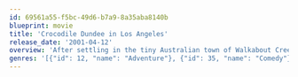 ```yaml
---
id: 69561a55-f5bc-49d6-b7a9-8a35aba8140b
blueprint: movie
title: 'Crocodile Dundee in Los Angeles'
release_date: '2001-04-12'
overview: 'After settling in the tiny Australian town of Walkabout Creek with his significant other and his young son, Mick "Crocodile" Dundee is thrown for a loop when a prestigious Los Angeles newspaper offers his honey a job. The family migrates back to the United States, and Croc and son soon find themselves learning some lessons about American life -- many of them inadvertent'
genres: '[{"id": 12, "name": "Adventure"}, {"id": 35, "name": "Comedy"}]'
---
```

